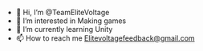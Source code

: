 - 👋 Hi, I’m @TeamEliteVoltage
- 👀 I’m interested in Making games
- 🌱 I’m currently learning Unity
- 📫 How to reach me Elitevoltagefeedback@gmail.com



